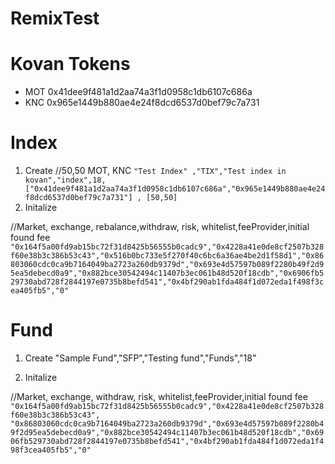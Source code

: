 # RemixTest

# Kovan Tokens

- MOT 0x41dee9f481a1d2aa74a3f1d0958c1db6107c686a
- KNC 0x965e1449b880ae4e24f8dcd6537d0bef79c7a731

# Index

1.  Create
    //50,50 MOT, KNC
    `"Test Index" ,"TIX","Test index in kovan","index",18,["0x41dee9f481a1d2aa74a3f1d0958c1db6107c686a","0x965e1449b880ae4e24f8dcd6537d0bef79c7a731"] , [50,50]`
2.  Initalize

//Market, exchange, rebalance,withdraw, risk, whitelist,feeProvider,initial found fee
`"0x164f5a00fd9ab15bc72f31d8425b56555b0cadc9","0x4228a41e0de8cf2507b328f60e38b3c386b53c43","0x516b0bc733e5f270f40c6bc6a36ae4be2d1f58d1","0x86803060cdc0ca9b7164049ba2723a260db9379d","0x693e4d57597b089f2280b49f2d95ea5debecd0a9","0x882bce30542494c11407b3ec061b48d520f18cdb","0x6906fb529730abd728f2844197e0735b8befd541","0x4bf290ab1fda484f1d072eda1f498f3cea405fb5","0"`

# Fund

1. Create
"Sample Fund","SFP","Testing fund","Funds","18"

2.  Initalize

//Market, exchange,  withdraw, risk, whitelist,feeProvider,initial found fee
`"0x164f5a00fd9ab15bc72f31d8425b56555b0cadc9","0x4228a41e0de8cf2507b328f60e38b3c386b53c43", "0x86803060cdc0ca9b7164049ba2723a260db9379d","0x693e4d57597b089f2280b49f2d95ea5debecd0a9","0x882bce30542494c11407b3ec061b48d520f18cdb","0x6906fb529730abd728f2844197e0735b8befd541","0x4bf290ab1fda484f1d072eda1f498f3cea405fb5","0"`